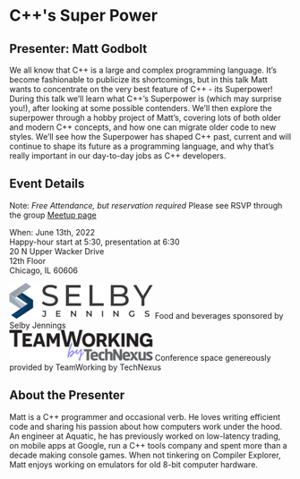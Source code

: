 # C++'s Super Power

## Presenter: Matt Godbolt

We all know that C++ is a large and complex programming language. It’s become fashionable to publicize its shortcomings, but in this talk Matt wants to concentrate on the very best feature of C++ - its Superpower!
During this talk we’ll learn what C++’s Superpower is (which may surprise you!), after looking at some possible contenders. We’ll then explore the superpower through a hobby project of Matt’s, covering lots of both older and modern C++ concepts, and how one can migrate older code to new styles.
We’ll see how the Superpower has shaped C++ past, current and will continue to shape its future as a programming language, and why that’s really important in our day-to-day jobs as C++ developers.

## Event Details

Note: *Free Attendance, but reservation required* Please see RSVP through the group [Meetup page](https://www.meetup.com/Chicago-C-CPP-Users-Group)

When: June 13th, 2022  
Happy-hour start at 5:30, presentation at 6:30  
20 N Upper Wacker Drive  
12th Floor  
Chicago, IL 60606  

[![Selby Jennings](../logos/selby_jennings_2022_small.png)](https://www.selbyjennings.com/?source=google.com) Food and beverages sponsored by Selby Jennings  
[![TeamWorking by TechNexus](../logos/team_working_by_tech_nexus_2022_small.png)](https://teamworking.vc/) Conference space genereously provided by TeamWorking by TechNexus

## About the Presenter

Matt is a C++ programmer and occasional verb. He loves writing efficient code and sharing his passion about how computers work under the hood. An engineer at Aquatic, he has previously worked on low-latency trading, on mobile apps at Google, run a C++ tools company and spent more than a decade making console games. When not tinkering on Compiler Explorer, Matt enjoys working on emulators for old 8-bit computer hardware.

